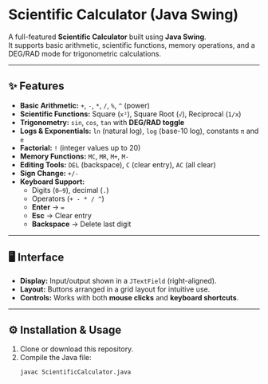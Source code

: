 # Scientific Calculator (Java Swing)

A full-featured **Scientific Calculator** built using **Java Swing**.  
It supports basic arithmetic, scientific functions, memory operations, and a DEG/RAD mode for trigonometric calculations.  

---

## ✨ Features
- **Basic Arithmetic:** `+`, `-`, `*`, `/`, `%`, `^` (power)
- **Scientific Functions:** Square (`x²`), Square Root (`√`), Reciprocal (`1/x`)
- **Trigonometry:** `sin`, `cos`, `tan` with **DEG/RAD toggle**
- **Logs & Exponentials:** `ln` (natural log), `log` (base-10 log), constants `π` and `e`
- **Factorial:** `!` (integer values up to 20)
- **Memory Functions:** `MC`, `MR`, `M+`, `M-`
- **Editing Tools:** `DEL` (backspace), `C` (clear entry), `AC` (all clear)
- **Sign Change:** `+/-`
- **Keyboard Support:**
  - Digits (`0–9`), decimal (`.`)
  - Operators (`+ - * / ^`)
  - **Enter** → `=`
  - **Esc** → Clear entry
  - **Backspace** → Delete last digit

---

## 🖥️ Interface
- **Display:** Input/output shown in a `JTextField` (right-aligned).
- **Layout:** Buttons arranged in a grid layout for intuitive use.
- **Controls:** Works with both **mouse clicks** and **keyboard shortcuts**.

---

## ⚙️ Installation & Usage

1. Clone or download this repository.
2. Compile the Java file:
   ```bash
   javac ScientificCalculator.java
